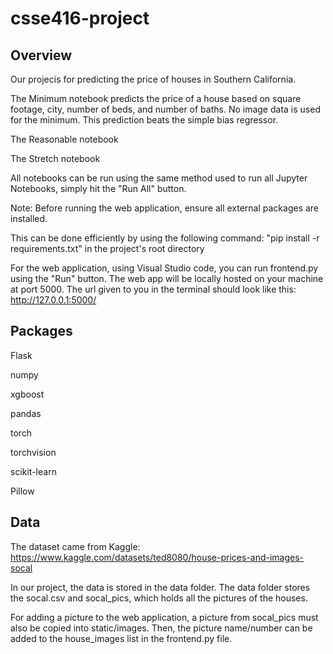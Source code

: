 # csse416-project

## Overview
Our projecis for predicting the price of houses in Southern California.

The Minimum notebook predicts the price of a house based on square footage, city, number of beds, and number of baths. No image data is used for the minimum. This prediction beats the simple bias regressor.

The Reasonable notebook

The Stretch notebook

All notebooks can be run using the same method used to run all Jupyter Notebooks, simply hit the "Run All" button.

Note: Before running the web application, ensure all external packages are installed. 

This can be done efficiently by using the following command: "pip install -r requirements.txt" in the project's root directory

For the web application, using Visual Studio code, you can run frontend.py using the "Run" button. The web app will be locally hosted on your machine at port 5000. The url given to you in the terminal should look like this: http://127.0.0.1:5000/

## Packages
Flask

numpy

xgboost

pandas

torch

torchvision

scikit-learn

Pillow

## Data
The dataset came from Kaggle: https://www.kaggle.com/datasets/ted8080/house-prices-and-images-socal

In our project, the data is stored in the data folder. The data folder stores the socal.csv and socal_pics, which holds all the pictures of the houses.

For adding a picture to the web application, a picture from socal_pics must also be copied into static/images. Then, the picture name/number can be added to the house_images list in the frontend.py file.
